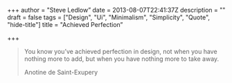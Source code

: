 +++
author = "Steve Ledlow”
date = 2013-08-07T22:41:37Z
description = ""
draft = false
tags = ["Design", "Ui", "Minimalism", "Simplicity", "Quote", "hide-title"]
title = "Achieved Perfection”

+++


> You know you’ve achieved perfection in design, not when you have nothing more to add, but when you have nothing more to take away.
> 
> Anotine de Saint-Exupery

